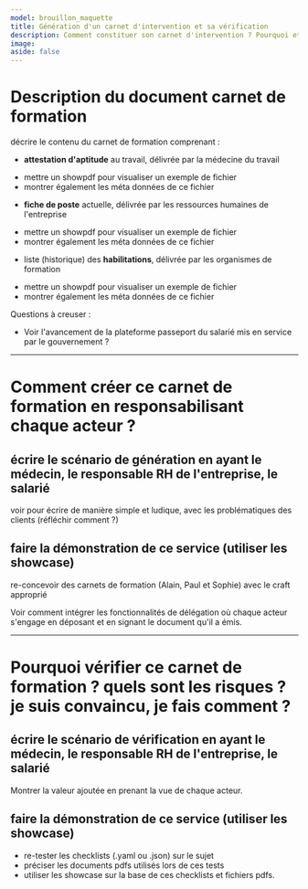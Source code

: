 ```yaml
---
model: brouillon_maquette
title: Génération d'un carnet d'intervention et sa vérification
description: Comment constituer son carnet d'intervention ? Pourquoi et comment le vérifier ?
image: 
aside: false
---
```


# Description du document **carnet de formation**
décrire le contenu du carnet de formation comprenant :
- **attestation d'aptitude** au travail, délivrée par la médecine du travail
* mettre un showpdf pour visualiser un exemple de fichier
* montrer également les méta données de ce fichier

- **fiche de poste** actuelle, délivrée par les ressources humaines de l'entreprise
* mettre un showpdf pour visualiser un exemple de fichier
* montrer également les méta données de ce fichier

- liste (historique) des **habilitations**, délivrée par les organismes de formation
* mettre un showpdf pour visualiser un exemple de fichier
* montrer également les méta données de ce fichier

Questions à creuser :
- Voir l'avancement de la plateforme passeport du salarié mis en service par le gouvernement ?

_______________________________

# Comment créer ce carnet de formation en responsabilisant chaque acteur ?

## écrire le scénario de génération en ayant le médecin, le responsable RH de l'entreprise, le salarié
voir pour écrire de manière simple et ludique, avec les problématiques des clients (réfléchir comment ?)

## faire la démonstration de ce service (utiliser les showcase)
re-concevoir des carnets de formation (Alain, Paul et Sophie) avec le craft approprié

Voir comment intégrer les fonctionnalités de délégation où chaque acteur s'engage en déposant et en signant le document qu'il a émis.
________________________________

# Pourquoi vérifier ce carnet de formation ? quels sont les risques ? je suis convaincu, je fais comment ?

## écrire le scénario de vérification en ayant le médecin, le responsable RH de l'entreprise, le salarié
Montrer la valeur ajoutée en prenant la vue de chaque acteur.

## faire la démonstration de ce service (utiliser les showcase)
- re-tester les checklists (.yaml ou .json) sur le sujet
- préciser les documents pdfs utilisés lors de ces tests
- utiliser les showcase sur la base de ces checklists et fichiers pdfs.





